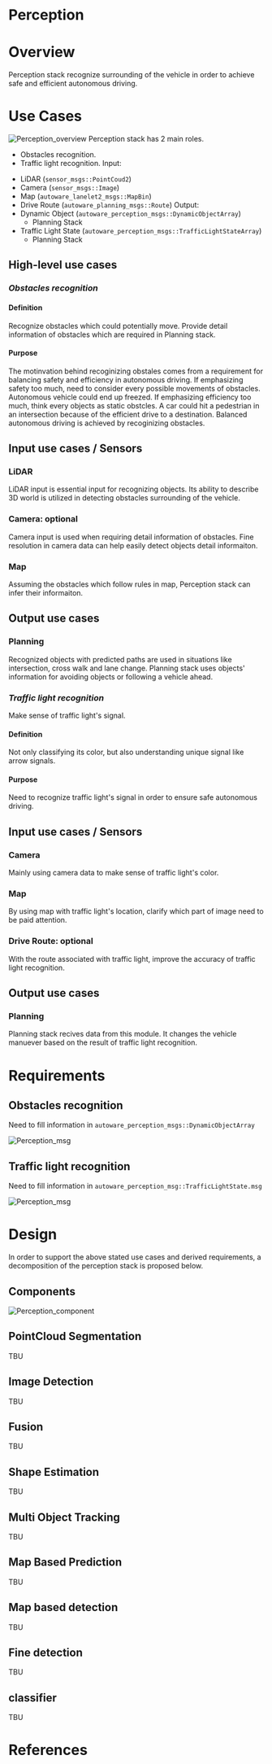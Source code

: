 Perception
=============
# Overview
Perception stack recognize surrounding of the vehicle in order to achieve safe and efficient autonomous driving.
# Use Cases
![Perception_overview](/img/Perception_overview.svg)
Perception stack has 2 main roles.
* Obstacles recognition.
* Traffic light recognition.
Input:
- LiDAR (`sensor_msgs::PointCoud2`)
- Camera (`sensor_msgs::Image`)
- Map (`autoware_lanelet2_msgs::MapBin`)
- Drive Route (`autoware_planning_msgs::Route`)
Output:
- Dynamic Object (`autoware_perception_msgs::DynamicObjectArray`)
  - Planning Stack
- Traffic Light State (`autoware_perception_msgs::TrafficLightStateArray`)
  - Planning Stack
## High-level use cases
### *Obstacles recognition*
#### Definition
Recognize obstacles which could potentially move.
Provide detail information of obstacles which are required in Planning stack.
#### Purpose
The motinvation behind recoginizing obstales comes from a requirement for balancing safety and efficiency in autonomous driving.
If emphasizing safety too much, need to consider every possible movements of obstacles. Autonomous vehicle could end up freezed.
If emphasizing efficiency too much, think every objects as static obstcles. A car could hit a pedestrian in an intersection because of the efficient drive to a destination.
Balanced autonomous driving is achieved by recoginizing obstacles.
## Input use cases / Sensors
### LiDAR
LiDAR input is essential input for recognizing objects. Its ability to describe 3D world is utilized in detecting obstacles surrounding of the vehicle.
### Camera: optional
Camera input is used when requiring detail information of obstacles. Fine resolution in camera data can help easily detect objects detail informaiton.
### Map
Assuming the obstacles which follow rules in map, Perception stack can infer their informaiton.
## Output use cases
### Planning
Recognized objects with predicted paths are used in situations like intersection, cross walk and lane change. Planning stack uses objects' information for avoiding objects or following a vehicle ahead. 

### *Traffic light recognition*
Make sense of traffic light's signal. 

#### Definition
Not only classifying its color, but also understanding unique signal like arrow signals.

#### Purpose
Need to recognize traffic light's signal in order to ensure safe autonomous driving.

## Input use cases / Sensors
### Camera 
Mainly using camera data to make sense of traffic light's color. 

### Map
By using map with traffic light's location, clarify which part of image need to be paid attention.

### Drive Route: optional
With the route associated with traffic light, improve the accuracy of traffic light recognition.

## Output use cases
### Planning
Planning stack recives data from this module. It changes the vehicle manuever based on the result of traffic light recognition.  

# Requirements
## Obstacles recognition
Need to fill information in `autoware_perception_msgs::DynamicObjectArray`

![Perception_msg](/img/Perception_object_msg.svg)

## Traffic light recognition
Need to fill information in `autoware_perception_msg::TrafficLightState.msg`

![Perception_msg](/img/Perception_trafficlight_msg.svg)



<!-- # Mechanismsa -->
# Design
In order to support the above stated use cases and derived requirements, a decomposition of the perception stack is proposed below.
## Components

![Perception_component](/img/Perception_component.svg)
## PointCloud Segmentation
TBU

## Image Detection
TBU

## Fusion
TBU

## Shape Estimation
TBU

## Multi Object Tracking
TBU

## Map Based Prediction
TBU

## Map based detection
TBU

## Fine detection
TBU

## classifier
TBU
# References